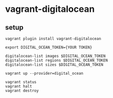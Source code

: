 # vagrant-digitalocean

## setup

```
vagrant plugin install vagrant-digitalocean
```

```
export DIGITAL_OCEAN_TOKEN={YOUR TOKEN}
```

```
digitalocean-list images $DIGITAL_OCEAN_TOKEN
digitalocean-list regions $DIGITAL_OCEAN_TOKEN
digitalocean-list sizes $DIGITAL_OCEAN_TOKEN
```

```
vagrant up --provider=digital_ocean
```

```
vagrant status
vagrant halt
vagrant destroy
```
